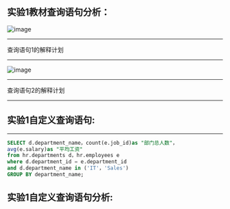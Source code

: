 ## 实验1教材查询语句分析：

![image](https://github.com/pyfppp/Oracle/blob/master/tree/master/test1_explanation1.png)

---
查询语句1的解释计划

---
![image](https://github.com/pyfppp/Oracle/blob/master/tree/master/test1_explanation2.png)

---
查询语句2的解释计划

---


## 实验1自定义查询语句:

---
```SQL
SELECT d.department_name，count(e.job_id)as "部门总人数"，
avg(e.salary)as "平均工资"
from hr.departments d，hr.employees e
where d.department_id = e.department_id
and d.department_name in ('IT'，'Sales')
GROUP BY department_name;
```
## 实验1自定义查询语句分析:

